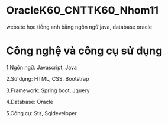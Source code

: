 # OracleK60_CNTTK60_Nhom11
website học tiếng anh bằng ngôn ngữ java, database oracle
# Công nghệ và công cụ sử dụng
1.Ngôn ngữ: Javascript, Java

2.Sử dụng: HTML, CSS, Bootstrap

3.Framework: Spring boot, Jquery

4.Database: Oracle

5.Công cụ:  Sts, Sqldeveloper.
